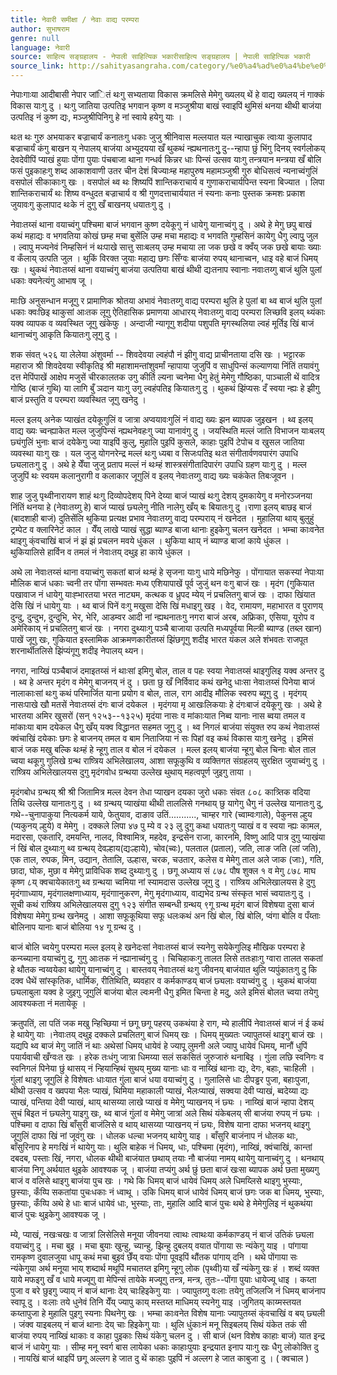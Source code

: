 ```yaml
---
title: नेवारी समीक्षा / नेवाः वाद्य परम्परा
author: सुभाषराम
genre: null
language: नेवारी
source: साहित्य सङ्ग्रहालय - नेपाली साहित्यिक भकारीसाहित्य सङ्ग्रहालय | नेपाली साहित्यिक भकारी
source_link: http://sahityasangraha.com/category/%e0%a4%ad%e0%a4%be%e0%a4%b7%e0%a4%be-%e0%a4%ad%e0%a4%be%e0%a4%b7%e0%a5%80-%e0%a4%b8%e0%a4%be%e0%a4%b9%e0%a4%bf%e0%a4%a4%e0%a5%8d%e0%a4%af/%e0%a4%a8%e0%a5%87%e0%a4%b5%e0%a4%be%e0%a4%b0%e0%a5%80-%e0%a4%b0%e0%a4%9a%e0%a4%a8%e0%a4%be/
---
```


नेपाःगाःया आदीबासी नेपार जांितं थःगु सभ्यताया विकास क्रमलिसे मेमेगु ख्यलय् थें हे वाद्य ख्यलय् नं गाक्कं विकास याःगु दु । थःगु जातिया उत्पतिइ भगवान कृष्ण व मञ्जुश्रीया बाखं स्वाइपिं थुमिसं थनया थीथी बाजंया उत्पतिइ नं कुष्ण द्यः, मञ्जुश्रीपिनिगु हे नां स्वाये हयेगु याः ।

थःत थः गुरु अभयाकर बज्राचार्यं कनातःगु धकाः जुजु श्रीनिवास मल्लयात यल न्याखाचुक त्वाःया कुलापाद बज्राचार्यं कंगु बाखन य् नेपालय् बाजंया अभ्युदयया खँ थुकथं न्ह्यथनातःगुु दु--न्हापा छुं भिंगु दिनय् स्वर्गलोकय् देवदेवीपिं प्याखं हुयाः पोंगा पुयाः पंचबाजा थाना गन्धर्व किन्नर धाः पिन्सं उत्सव याःगु तन्त्रयान मन्त्रया खँ बोलि फसं पुइकाहःगु शब्द आकाशवाणी उतर चीन देशं बिज्याःम्ह महापुरुष महामञ्जुश्री गुरु बोधिसत्वं न्यनाच्वंगुलिं वसपोलं सीकाकाःगु खः । वसपोलं थ्व थः शिष्यपिं शान्तिकराचार्य व गुणाकराचार्यपिन्त स्यना बिज्यात । लिपा शान्तिकराचार्यं थः शिष्य वन्धुदत बज्राचार्य व श्री गुणदत्ताचार्ययात नं स्यनाः कनाः पुस्तक क्रमशः प्रकाश जुयावःगु कुलापाद थःके नं दुगु खँ बाखनय् धयातःगु दु ।

नेवाःतय्सं थाना वयाच्वंगु पश्चिमा बाजं भगवान कुष्ण दयेकूगु नं धायेगु यानाच्वंगु दु । अथे हे मेगु छपु बाखं कथं महाद्यः व भगवतिया कोखं छम्ह मचा बुसेंलि उम्ह मचा महाद्यः व भगवति गुम्हसिनं कायेगु धैगु ल्वापुु जुल । ल्वापु मज्यनेवं निम्हसिनं नं थःपाखे सात्तु साःबलय् उम्ह मचाया ला जक छखे व क्वँय् जक छखे बायाः ख्याः व कँलाय् उत्पति जुल । थुकिं विरक्त जुयाः महाद्य छगः सिँग्वः बाजंया रुपय् थानाच्वन, धाइ वहे बाजं धिमय् खः । थुकथं नेवाःतय्सं थाना वयाच्वंगु बाजंया उत्पतिया बाखं थीथी द्यःतनाप स्वानाः नवाःतय्गु बाजं थुलि पुलां धकाः क्यनेत्यंगु आभाष जू ।

माःछि अनुसन्धान मजूगु र प्रामाणिक श्रोतया अभावं नेवाःतय्गु वाद्य परम्परा थुलि हे पुलां बा थ्व बाजं थुलि पुलां धकाः क्वःछिइ थाकुसां आःतक लूगु ऐतिहासिक प्रमाणया आधारय् नेवाःतय्गु वाद्य परम्परा लिच्छवि इलय् थ्यंकाः यक्व व्यापक व व्यवस्थित जूगु खंकेफु । अन्दाजी न्यागूगु शदीया पशुपति मृगस्थलिया ल्वहं मूर्तिइ खिं बाजं थानाच्वंगु आकृति कियातःगु लूगु दु ।

शक संवत् ५२६ या लेलेया अंशुवर्मा -- शिवदेवया ल्वहंपौ नं झीगु वाद्य प्राचीनताया दसि खः । भट्टारक महाराज श्री शिवदेवया स्वीकृतिइ श्री महाशामन्तांशुवर्मां न्हापाया जुजुपिं व साधुपिन्सं कल्याणया निंतिं तयावंगु दत्त मेपिंपाखें आक्षेप मजुसें चीरकालतक उगु कीर्ति ल्यना च्वनेमा धैगु हेतुं मेमेगु गौष्ठिका, पाञ्चाली थें वादित्र गोष्ठि (बाजं गुथि) या लागि बुँ ञदान याःगु उगु ल्वहंपतिइ कियातःगु दु । थुकथं झिंप्यसः दँ स्वया न्ह्यः हे झीगु बाजं प्रस्तुति व परम्परा व्यवस्थित जूगु खनेदु ।

मल्ल इलय् अनेक प्याखंत दयेकूगुलिं व जात्रा अप्वयावःगुलिं नं वाद्य ख्यः झन ब्यापक जुइखन । थ्व इलय् वाद्य ख्यः च्वन्ह्याकेत मल्ल जुजुपिन्सं न्ह्यथनेवहःगु ज्या यानावंगु दु । जयस्थिति मल्लं जाति विभाजन याःबलय् छ्यंगुलिं भुनाः बाजं दयेकेगु ज्या याइपिं कुलु, मुहालि पुइपिं कुसले, काहाः पुइपिं टेपोच व खुसल जातिया व्यवस्था याःगु खः । यल जुजु योगनरेन्द्र मल्लं थःगु ध्यबा व सिजःपतिइ थःत संगीतार्वणवपारंग उपाधि छ्यलातःगु दु । अथे हे येँया जुजु प्रताप मल्लं नं थःम्हं शास्त्रसंगीतादिपारंग उपाधि ग्रहण याःगु दु । मल्ल जुजुपिं थः स्वयम कलानुरागी व कलाकार जूगुलिं व इलय् नेवाःतय्गु वाद्य ख्यः चकंकेत तिबःजूवन ।

शाह जुजु पृथ्वीनारायण शाहं थःगु दिव्योपदेशय् पिने देय्या बाजं प्याखं थःगु देशय् दुमकायेगु व मनोरञ्जनया निंतिं थनया हे (नेवाःतय्गु हे) बाजं प्याखं छ्यलेगु नीति नालेगु खँय् बः बियातःगु दु ।राणा इलय् बाछइ बाजं (बादशाही बाजं) दुतिसेंलि थुकिया प्रत्यक्ष प्रभाव नेवाःतय्गु वाद्य परम्पराय् नं खनेदत । मुहालिया थाय् बुलुहुं ट्रम्पेट व क्लारिनेटं काल । येँय् लाखे प्याखं सुद्धा ब्याण्ड बाजा थानाः हुइकेगु चलन खनेदत । भम्चा काःवनेत थाइगु क्ंवचाखिं बाजं नं झं झं प्रचलन मवये धुंकल । थुकिया थाय् नं ब्याण्ड बाजां काये धुंकल । थुकियालिसे हार्विन व तमलं नं नेवाःतय् दथुइ हा काये धुंकल ।

अथे ला नेवाःतय्सं थाना वयाच्वंगु सकतां बाजं थःम्हं हे सृजना याःगु धाये मछिनेफु । पोंगायात सकस्यां नेपाःया मौलिक बाजं धकाः च्वनी तर पोंगा सम्भवतः मध्य एशियापाखें पूर्व जुजुं थन वःगु बाजं खः । मृदंग (गुकियात पखावाज नं धायेगु याःह्भारतया भरत नाट्यम, कत्थक व ध्रुपद म्येय् नं प्रचलितगु बाजं खः । दाफा खिंयात देसि खिं नं धायेगु याः । थ्व बाजं पिनें वःगु मखुसा देसि खिं मधाइगु खइ । वेद, रामायण, महाभारत व पुराणय् दुन्दु, दुन्दुभ, दुन्दुभि, भेर, भेरि, आडम्वर आदी नां न्ह्यथनातःगु नगरा बाजं अरब, अफ्रिका, एसिया, यूरोप व अमेरिकाय् नं प्रचलितगु बाजं खः । नगरा दुथ्याःगु पञ्चै बाजाया उत्पति मध्यपूर्वया मिल्त्री ब्याण्ड (तब्ल खान) पाखें जूगु खः, गुकियात इस्लामिक आक्रमणकारीतय्सं झिंछगूगु शदीइ भारत यंकल अले शंभवतः राजपूत शरनार्थीतलिसे झिंप्यंगूगु शदीइ नेपालय् थ्यन।

नगरा, नाय्खिं पञ्चैबाजं दमाइतय्सं नं थाःसां इमिगु बोल, ताल व पहः स्वया नेवाःतय्सं थाइगुलिइ यक्व अन्तर दु । थ्व हे अन्तर मृदंग व मेमेगु बाजनय् नं दु । छता छु खँ निर्विवाद कथं खनेदु धाःसा नेवाःतय्सं पिनेया बाजं नालाकाःसां थःगु कथं परिमार्जित याना प्रयोग व बोल, ताल, राग आदीइ मौलिक स्वरुप ब्यूगु दु । मृदंगय् नासःपाखे खौ मतसें नेवाःतय्सं दंगः बाजं दयेकल । मृदंगया मृ आखःलिकयाः हे दंगःबाजं दयेकूगु खः । अथे हे भारतया अमिर खुसरों (सन् १२५३--१३२५) मृदंया नासः व मांकाःयात निब्व यानाः नास ब्वया तमल व मांकाःया बाम दयेकल धैगु खँय् यक्व विद्धानत सहमत जूगु दु । थ्व निगलं बाजंया संयुक्त रुप कथं नेवाःतय्सं क्वंचाखिं दयेकाः छगः हे बाजनय् तमल व बाम निताजिया नं सः पिहां वइ कथं विकास याःगु खनेदु । इमिसं बाजं जक मखु बल्कि थःम्हं हे न्हूगु ताल व बोल नं दयेकल । मल्ल इलय् बाजंया न्हूगु बोल चिनाः बोल ताल च्वया थकूगु गुलिखे ग्रन्थ राष्त्रिय अभिलेखालय, आशा सफूकुथि व व्यक्तिगत संग्रहलय् सुरक्षित जुयाच्वंगु दु । राष्त्रिय अभिलेखालयस दुगु मृदंगवोध ग्रन्थया उल्लेख थुथाय् महत्वपूर्ण जुइगु ताया ।

मृदंगबोध ग्रन्थय् श्री श्री जितामित्र मल्ल देवन तेधा प्याखन दयका जुरो धकाः संवत ८०८ कात्र्तिक वदिया तिथि उल्लेख यानातःगु दु । थ्व ग्रन्थय् प्याखंया थीथी ताललिसे गनथाय् छु यागेगु धैगु नं उल्लेख यानातःगु दु, गथे--चुनापाकुया नित्यकर्म याये, फेतुयाव, दाङाव उतिं..........., चाम्हर गारे (च्वाम्वःगाले), पेकुनस ल्हुय (प्यकुनय् ल्हुये) व मेमेगु । दक्कले लिपा ४७ पु म्ये व २३ लु दुगु कथा धयातःगु प्याखं व व स्वया न्ह्यः कामल, मदारसा, एकतारि, दमयन्ति, नालद, विश्वामित्र, महदेव, इन्द्रसेन राजा, कारनमि, विष्णु आदि पात्र दुगु प्याखंया नं खिं बोल दुथ्याःगु थ्व ग्रन्थय् देवल्हाय(द्यःल्हाये), चोव(च्वः), पलताल (प्रताल), जति, लाङ जति (लां जति), एक ताल, रुपक, मिन, उद्यान, तेतालि, उल्हास, चरक, चउतार, कलेस व मेमेगु ताल अले जाक (जाः), गति, छादा, घोक, मुछा व मेमेगु प्राविधिक शब्द दुथ्याःगु दु । छगू अध्याय सं ८७८ पौष शुक्ल १ व मेगु ८७८ माघ कृष्ण ८य् क्वचायेकातःगु थ्व ग्रन्थया च्वमिया नां स्यामदास उल्लेख जूगु दु । राष्त्रिय अभिलेखालयस हे दुगु मृदंगााध्याय, मृदंगालक्षणाध्याय, मृदंगाानुकरण, मेगु मृदंगाध्याय, वाद्यभेद ग्रन्थ संस्कृत भासं च्वयातःगु दु । सूची कथं राष्त्रिय अभिलेखालयस दुगु १२३ संगीत सम्बन्धी ग्रन्थय् ९गू ग्रन्थ मृदंग बाजं विशेषया दुसा बाजं विशेषया मेमेगु ग्रन्थ खनेमदु । आशा सफूकूथिया सफू धलःकथं अन खिं बोल, खिं बोलि, प्वंगा बोलि व पँय्ताः बोलिनाप यानाः बाजं बोलिया १४ गू ग्रन्थ दु ।

बाजं बोलि च्वयेगु परम्परा मल्ल इलय् हे खनेदःसां नेवाःतय्सं बाजं स्यनेगु सयेकेगुलिइ मौखिक परम्परा हे कन्य्च्याना वयाच्वंगु दु, गुगु आःतक नं न्ह्यानाच्वंगु दु । चिचिहाकःगु तालत लिसे ततःहाःगु ग्वारा तालत सकतां हे थौतक न्वय्वयेका थायेगु यानाच्वंगु दु । बास्तवय् नेवाःतय्सं थःगु जीवनय् बाजंयात थुलि प्यपुंकातःगु दु कि दक्व धैथें सांस्कृतिक, धार्मिक, रीतिथिति, ब्यवहार व कर्मकाण्डय् बाजं छ्यलाः वयाच्वंगु दु । थुकथं बाजंया छ्यलाबुला यक्व हे जुइगु जूगुलिं बाजंया बोल ल्वःमनी धैगु इमित चिन्ता हे मदु, अले इमिसं बोलत च्वया तयेगु आवश्यकता नं मतायेकू ।

क्रतुपतिं, ला पतिं जक मखु न्हिच्छिया नं छगू छगू पहरय् उकथंया हे राग, म्ये हालीपिं नेवाःतय्सं बाजं नं ई कथं हे थायेगु याः ।नेवाःतय् दथुइ दक्कले प्रचलितगु बाजं धिमय् खः । धिमय् मुख्यतः ज्यापुतय्सं थाइगु बाजं खः । यद्यपि थ्व बाजं मेगु जातिं नं थाः अथेसां धिमय् धायेवं हे ज्यापू लुमनी अले ज्यापु धायेवं धिमय्, मानौं धुपिं पयार्यवाची खँग्वःत खः । हरेक तःधंगु जात्रा धिमय्या सलं सकसितं जुरुजारुं थनाबिइ । गुंला लछि स्वनिगः व स्वनिगलं पिनेया छुं थासय् नं न्हियान्हिथं सुथय् मुख्य यानाः धाः व नाय्खिं थानाः द्यः, देगः, बहाः, चाःहिली । गुंलां थाइगु जूगुलिं हे विशेषतः धाःयात गुंला बाजं धया वयाच्वंगु दु । गुलालिसे धाः दीपड्ढर पुजा, बहाःपुजा, थीथी उत्सव व ख्वपया भैलः प्याखं, थिमिया महाकाली प्याखं, भैलःप्याखं, सक्वया देवी प्याखं, ब्वदेय्या द्यः प्याखं, पन्तिया देवी प्याखं, थाय् थासय्या लाखे प्याखं व मेमेगु प्याखनय् नं छ्यः । नाय्खिं बाजं न्हापा देशय् सुचं बिइत नं छ्यलेगु याइगु खः, थ्व बाजं गुंलां व मेमेगु जात्रां अले सिथं यंकेबलय् सी बाजंया रुपय् नं छ्यः । पश्चिमा व दाफा खिं बाँसुरी बाजंलिसे व थाय् थासय्या प्याखनय् नं छ्यः, विशेष याना दाफा भजनय् थाइगु जूगुलिं दाफा खिं नां जूवंगु खः । धोलक धल्चा भजनय् थायेगु याइ । बाँसुरि बाजंनाप नं धोलक थाः, बाँसुरिनाप हे मगःखिं नं थायेगु याः। थुलि बाहेक नं धिमय्, धाः, पश्चिमा (मृदंग), नाय्खिं, क्वंचाखिं, कान्तां दबदब, पस्ताः खिं, नगरा, धोलक थीथी बाजंयात छथाय् तयाः नौ बाजंया नामय् थायेगु यानाच्वंगु दु । थनथाय् बाजंया निगू अर्थयात थुइके आवश्यक जू । बाजंया तप्यंगु अर्थ छुं छता बाजं खःसा ब्यापक अर्थ छता मुख्यगु बाजं व वलिसे थाइगु बाजंया पुच खः । गथे कि धिमय् बाजं धायेवं धिमय् अले धिमय्लिसे थाइगु भुस्याः, छुस्याः, कँय्पि सकतांया पुचःधकाः नं ध्वाथू । उकि धिमय् बाजं धायेवं धिमय् बाजं छगः जक बा धिमय्, भुस्याः, छुस्याः, कँय्पि अथे हे धाः बाजं धायेवं धाः, भुस्याः, ताः, मुहालि आदि बाजं पुचः थथे हे मेमेगुलिइ नं थुकथंया बाजं पुचः थुइकेगु आवश्यक जू ।

म्ये, प्याखं, नखःचखः व जात्रां लिसेलिसे मनूया जीवनया त्वाथः त्वाथःया कर्मकाण्डय् नं बाजं उतिकं छ्यला वयाच्वंगु दु । मचा बुइ । मचा बुयाः खुन्हु, च्यान्हु, झिन्हु दुबलय् वयात पोंगाया सः न्यंकेगु याइ । पांगाया रामकृष्ण दुवालजुया धापू कथं मचा बुइवं छेँय् वयाः पोंगा पूवइपिं थौंतक पांगाय् दनि । थथे पोंगाया सः न्यंकेगुया अर्थ मनूया भाय् शब्दार्थ मथूपिं मचातय्त इमिगु न्हूगु लोक (पृथ्वी)या खँ न्यंकेगु खः हं । शब्दं व्यक्त याये मफइगु खँ व धाये मज्यूगु वा मेपिन्सं तायेके मज्यूगु तन्त्र, मन्त्र, तुतः--पोंगा पुयाः धायेज्यू धाइ । कय्ता पुजा व बरे छुइगु ज्याय् नं बाजं थानाः देय् चाःहिइकेगु याः । ज्यापुतय्गु वःलाः तयेगु तजिलजि नं धिमय् बाजंनाप स्वापू दु । वःलाः तये धुनेवं तिनि येँय् ज्यापु काय् मस्तय्त माधिमय् स्यनेगु याइ ।जुगितय् काय्मस्तयत कय्तापुजा हे मुहालि पुइगु स्यनाः पिथनेगु खः । भम्चा काःवनेत विशेष यानाः ज्यापुतय्सं क्ंवचाखिं व बय् छ्यली । जंक्व याइबलय् नं बाजं थानाः देय् चाः हिइकेगु याः । थुलि धुंकाःनं मनू सिइबलय् सिथं यंकेत तकं सी बाजंया रुपय् नाय्खिं थाकाः व काहा पुइकाः सिथं यंकेगु चलन दु । सी बाजं (थन विशेष काहाः बाजं) यात इन्द्र बाजं नं धायेगु याः । सीम्ह मनू स्वर्ग बास लायेका धकाः काहाःपुयाः इन्द्रयात इनाप याःगु खः धैगु लोकोक्ति दु । नायखिं बाजं थाइपिं छगू अल्लग हे जात दु थें काहाः पुइपिं नं अल्लग हे जात काबुजा दु । ( क्वचाल )
